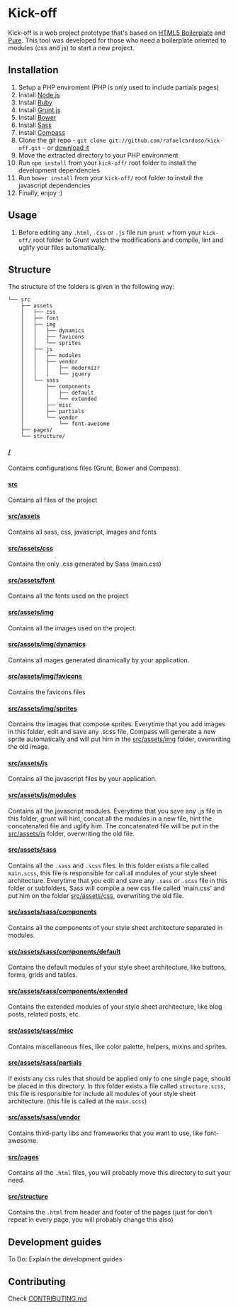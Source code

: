 # Kick-off

Kick-off is a web project prototype that's based on [HTML5 Boilerplate](http://www.html5boilerplate.com/) and [Pure](purecss.io). This tool was developed for those who need a boilerplate oriented to modules (css and js) to start a new project.

## Installation

1. Setup a PHP enviroment (PHP is only used to include partials pages)
2. Install [Node.js](http://nodejs.org/)
3. Install [Ruby](http://www.ruby-lang.org/en/downloads/)
4. Install [Grunt.js](http://gruntjs.com/)
5. Install [Bower](http://bower.io/)
6. Install [Sass](http://sass-lang.com/)
7. Install [Compass](http://compass-style.org/install/)
8. Clone the git repo - `git clone git://github.com/rafaelcardoso/kick-off.git` - or [download it](https://github.com/rafaelcardoso/kick-off/zipball/master)
9. Move the extracted directory to your PHP environment
10. Run `npm install` from your `kick-off/` root folder to install the development dependencies
11. Run `bower install` from your `kick-off/` root folder to install the javascript dependencies
12. Finally, enjoy :)

## Usage

1. Before editing any `.html`, `.css` or `.js` file run `grunt w` from your `kick-off/` root folder to Grunt watch the modifications and compile, lint and uglify your files automatically.

## Structure

The structure of the folders is given in the following way:

```
└── src
	├── assets
	│	├── css
	│	├── font
	│	├── img
	│	│ 	├── dynamics
	│	│ 	├── favicons
	│	│ 	└── sprites
	│	├── js
	│	│ 	├── modules
	│	│ 	├── vendor
	│	│ 	│	├── modernizr
	│	│ 	│	└── jquery
	│	└── sass
	│	 	├── components
	│	 	│	├── default
	│		│ 	└── extended
	│	 	├── misc
	│	 	├── partials
	│	 	└── vendor
	│			└── font-awesome
	├── pages/ 
	└── structure/ 
```

#### [/](https://github.com/rafaelcardoso/kick-off/tree/master)

Contains configurations files (Grunt, Bower and Compass).

#### [src](https://github.com/rafaelcardoso/kick-off/tree/master/src)

Contains all files of the project

#### [src/assets](https://github.com/rafaelcardoso/kick-off/tree/master/src/assets)

Contains all sass, css, javascript, images and fonts

#### [src/assets/css](https://github.com/rafaelcardoso/kick-off/tree/master/src/assets/css)

Contains the only .css generated by Sass (main.css)

#### [src/assets/font](https://github.com/rafaelcardoso/kick-off/tree/master/src/assets/font)

Contains all the fonts used on the project

#### [src/assets/img](https://github.com/rafaelcardoso/kick-off/tree/master/src/assets/img)

Contains all the images used on the project.

#### [src/assets/img/dynamics](https://github.com/rafaelcardoso/kick-off/tree/master/src/assets/img/dynamics)

Contains all mages generated dinamically by your application.

#### [src/assets/img/favicons](https://github.com/rafaelcardoso/kick-off/tree/master/src/assets/img/favicons)

Contains the favicons files

#### [src/assets/img/sprites](https://github.com/rafaelcardoso/kick-off/tree/master/src/assets/img/sprites)

Contains the images that compose sprites. Everytime that you add images in this folder, edit and save any .scss file, Compass will generate a new sprite automatically and will put him in the [src/assets/img](https://github.com/rafaelcardoso/kick-off/tree/master/src/assets/img) folder, overwriting the old image.

#### [src/assets/js](https://github.com/rafaelcardoso/kick-off/tree/master/src/assets/js)

Contains all the javascript files by your application.

#### [src/assets/js/modules](https://github.com/rafaelcardoso/kick-off/tree/master/src/assets/js/modules)

Contains all the javascript modules. Everytime that you save any .js file in this folder, grunt will hint, concat all the modules in a new file, hint the concatenated file and uglify him. The concatenated file will be put in the [src/assets/js](https://github.com/rafaelcardoso/kick-off/tree/master/src/assets/js) folder, overwriting the old file.

#### [src/assets/sass](https://github.com/rafaelcardoso/kick-off/tree/master/src/assets/sass/)

Contains all the `.sass` and `.scss` files. In this folder exists a file called `main.scss`, this file is responsible for call all modules of your style sheet architecture. Everytime that you edit and save any `.sass` or `.scss` file in this folder or subfolders, Sass will compile a new css file called 'main.css' and put him on the folder [src/assets/css](https://github.com/rafaelcardoso/kick-off/tree/master/src/assets/css), overwriting the old file.

#### [src/assets/sass/components](https://github.com/rafaelcardoso/kick-off/tree/master/src/assets/sass/components/)

Contains all the components of your style sheet architecture separated in modules.

#### [src/assets/sass/components/default](https://github.com/rafaelcardoso/kick-off/tree/master/src/assets/sass/components/default)

Contains the default modules of your style sheet architecture, like buttons, forms, grids and tables.

#### [src/assets/sass/components/extended](https://github.com/rafaelcardoso/kick-off/tree/master/src/assets/sass/components/extended)

Contains the extended modules of your style sheet architecture, like blog posts, related posts, etc.

#### [src/assets/sass/misc](https://github.com/rafaelcardoso/kick-off/tree/master/src/assets/sass/misc)

Contains miscellaneous files, like color palette, helpers, mixins and sprites.

#### [src/assets/sass/partials](https://github.com/rafaelcardoso/kick-off/tree/master/src/assets/sass/partials)

If exists any css rules that should be applied only to one single page, should be placed in this directory. In this folder exists a file called `structure.scss`, this file is responsible for include all modules of your style sheet architecture. (this file is called at the `main.scss`)

#### [src/assets/sass/vendor](https://github.com/rafaelcardoso/kick-off/tree/master/src/assets/sass/vendor)

Contains third-party libs and frameworks that you want to use, like font-awesome.

#### [src/pages](https://github.com/rafaelcardoso/kick-off/tree/master/src/pages)

Contains all the `.html` files, you will probably move this directory to suit your need.

#### [src/structure](https://github.com/rafaelcardoso/kick-off/tree/master/src/structure)

Contains the `.html` from header and footer of the pages (just for don't repeat in every page, you will probably change this also)

## Development guides

To Do: Explain the development guides

## Contributing

Check [CONTRIBUTING.md](https://github.com/rafaelcardoso/kick-off/blob/master/README.md)